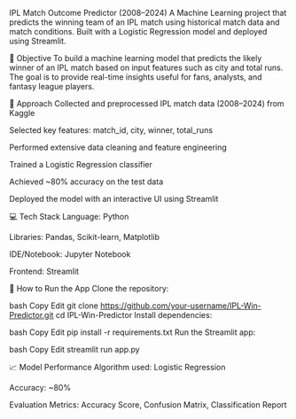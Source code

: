  IPL Match Outcome Predictor (2008–2024)
A Machine Learning project that predicts the winning team of an IPL match using historical match data and match conditions. Built with a Logistic Regression model and deployed using Streamlit.


📌 Objective
To build a machine learning model that predicts the likely winner of an IPL match based on input features such as city and total runs. The goal is to provide real-time insights useful for fans, analysts, and fantasy league players.

🧠 Approach
Collected and preprocessed IPL match data (2008–2024) from Kaggle

Selected key features: match_id, city, winner, total_runs

Performed extensive data cleaning and feature engineering

Trained a Logistic Regression classifier

Achieved ~80% accuracy on the test data

Deployed the model with an interactive UI using Streamlit

💻 Tech Stack
Language: Python

Libraries: Pandas, Scikit-learn, Matplotlib

IDE/Notebook: Jupyter Notebook

Frontend: Streamlit

🚀 How to Run the App
Clone the repository:

bash
Copy
Edit
git clone https://github.com/your-username/IPL-Win-Predictor.git
cd IPL-Win-Predictor
Install dependencies:

bash
Copy
Edit
pip install -r requirements.txt
Run the Streamlit app:

bash
Copy
Edit
streamlit run app.py




📈 Model Performance
Algorithm used: Logistic Regression

Accuracy: ~80%

Evaluation Metrics: Accuracy Score, Confusion Matrix, Classification Report
